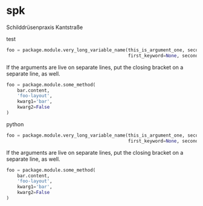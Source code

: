 spk
===

Schilddrüsenpraxis Kantstraße

test

```Python
foo = package.module.very_long_variable_name(this_is_argument_one, second_arg
                                             first_keyword=None, second_kw=17)
```

If the arguments are live on separate lines, put the closing bracket on a
separate line, as well.

```Python
foo = package.module.some_method(
    bar.content,
    'foo-layout',
    kwarg1='bar',
    kwarg2=False
)
```
python

```python
foo = package.module.very_long_variable_name(this_is_argument_one, second_arg
                                             first_keyword=None, second_kw=17)
```

If the arguments are live on separate lines, put the closing bracket on a
separate line, as well.

```python
foo = package.module.some_method(
    bar.content,
    'foo-layout',
    kwarg1='bar',
    kwarg2=False
)
```
